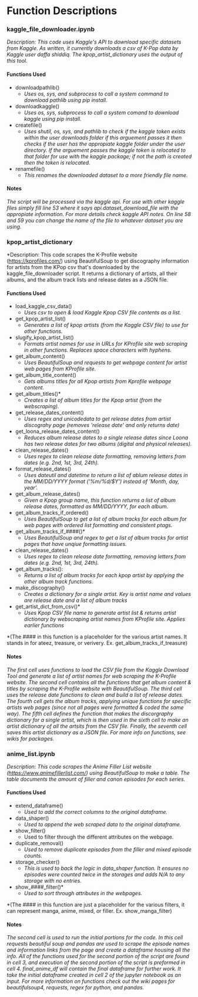 # **Function Descriptions**

### **kaggle_file_downloader.ipynb**

*Description: This code uses Kaggle's API to download specific datasets from Kaggle. As written, it currently downloads a csv of K-Pop data by Kaggle user _daffa shiddiq_. The kpop_artist_dictionary uses the output of this tool.*

#### Functions Used

* downloadpathlib()
  * *Uses os, sys, and subprocess to call a system command to download pathlib using pip install.*
* downloadkaggle()
  * *Uses os, sys, subprocess to call a system comand to download kaggle using pip install.*
* createfile()
  * *Uses shutil, os, sys, and pathlib to check if the kaggle token exists within the user downloads folder if this arguement passes it then checks if the user has the appropiate kaggle folder under the user directory. If the arguement passes the kaggle token is relocated to that folder for use with the kaggle package; if not the path is created then the token is relocated.*
* renamefile()
  * *This renames the downloaded dataset to a more friendly file name.*

#### Notes

*The script will be processed via the kaggle api. For use with other kaggle files simply fill line 53 where it says api.dataset_download_file with the appropiate information. For more details check kaggle API notes. On line  58 and 59 you can change the name of the file to whatever dataset you are using.*

### **kpop_artist_dictionary**

*Description: This code scrapes the K-Profile website (https://kprofiles.com/) using BeautifulSoup to get discography information for artists from the KPop csv that's downloaded by the kaggle_file_downloader script. It returns a dictionary of artists, all their albums, and the album track lists and release dates as a JSON file.

#### Functions Used
* load_kaggle_csv_data()
  * *Uses csv to open & load Kaggle Kpop CSV file contents as a list.*
* get_kpop_artist_list()
  * *Generates a list of kpop artists (from the Kaggle CSV file) to use for other functions.*
* slugify_kpop_artist_list()
  * *Formats artist names for use in URLs for KProfile site web scraping in other functions. Replaces space characters with hyphens.*
* get_album_content()
  * *Uses BeautifulSoup and requests to get webpage content for artist web pages from KProfile site.*
* get_album_title_content()
  * *Gets albums titles for all Kpop artists from Kprofile webpage content.*
* get_album_titles()*
  * *Creates a list of album titles for the Kpop artist (from the webscraping).*
* get_release_dates_content()
  * *Uses regex and unicodedata to get release dates from artist discograhy page (removes 'release date' and only returns date)*
* get_loona_release_dates_content()
  * *Reduces album release dates to a single release dates since Loona has two release dates for two albums (digital and physical releases).*
* clean_release_dates()
  * *Uses regex to clean release date formatting, removing letters from dates (e.g. 2nd, 1st, 3rd, 24th).*
* format_release_dates()
  * *Uses dateutil and datetime to return a list of ablum release dates in the MM/DD/YYYY format ('%m/%d/$Y') instead of 'Month, day, year'.*
* get_album_release_dates()
  * *Given a Kpop group name, this function returns a list of album release dates, formatted as MM/DD/YYYY, for each album.*
* get_album_tracks_if_ordered()
  * *Uses BeautifulSoup to get a list of album tracks for each album for web pages with ordered list formatting and consistent ptags.*
* get_album_tracks_if_####()*
  * *Uses BeautifulSoup and regex to get a list of album tracks for artist pages that have unqiue formatting issues.*
* clean_release_dates()
  * *Uses regex to clean release date formatting, removing letters from dates (e.g. 2nd, 1st, 3rd, 24th).*
* get_album_tracks():
  * *Returns a list of album tracks for each kpop artist by applying the other album track functions.*
* make_discography()
  * *Creates a dictionary for a single artist. Key is artist name and values are release date and a list of album tracks*
* get_artist_dict_from_csv()*
  * *Uses Kpop CSV file name to generate artist list & returns artist dictionary by webscraping artist names from KProfile site. Applies earlier functions*

*(The #### in this function is a placeholder for the various artist names. It stands in for ateez, treasure, or verivery. Ex. get_album_tracks_if_treasure)

#### Notes

*The first cell uses functions to load the CSV file from the Kaggle Download Tool and generate a list of artist names for web scraping the K-Profile website. The second cell contains all the functions that get album content & titles by scraping the K-Profile website with BeautifulSoup. The third cell uses the release date functions to clean and build a list of release dates. The fourth cell gets the album tracks, applying unique functions for specific artists web pages (since not all pages were formatted & coded the same way). The fifth cell defines the function that makes the discorgraphy dictionary for a single artist, which is then used in the sixth cell to make an artist dictionary of all the artsits from the CSV file. Finally, the seventh cell saves this artist dictionary as a JSON file. For more info on functions, see wikis for packages.*

### **anime_list.ipynb**

*Description: This code scrapes the Anime Filler List website (https://www.animefillerlist.com/) using BeautifulSoup to make a table. The table documents the amount of filler and canon episodes for each series.*

#### Functions Used

* extend_dataframe()
  * *Used to add the correct columns to the original dataframe.*
* data_shaper()
  * *Used to append the web scraped data to the original dataframe.*
* show_filter()
  * Used to filter through the different attributes on the webpage.
* duplicate_removal()
  * *Used to remove duplicate episodes from the filler and mixed episode counts.*
* storage_checker()
  * *This is used to back the logic in data_shaper function. It ensures no episodes were counted twice in the storages and adds N/A to any storage with no entries.*
* show_####_filter()*
  * *Used to sort through attributes in the webpages.*

*(The #### in this function are just a placeholder for the various filters, it can represent manga, anime, mixed, or filler. Ex. show_manga_filter)

#### Notes

*The second cell is used to run the initial portions for the code. In this cell requests beautiful soup and pandas are used to scrape the episode names and information links from the page and create a dataframe housing all the info. All of the functions used for the second portion of the script are found in cell 3, and execution of the second portion of the script is preformed in cell 4. final_anime_df will contain the final dataframe for further work. It take the initial dataframe created in cell 2 of the jupyter notebook as an input. For more information on functions check out the wiki pages for beautifulsoup4, requests, regex for python, and pandas.*
